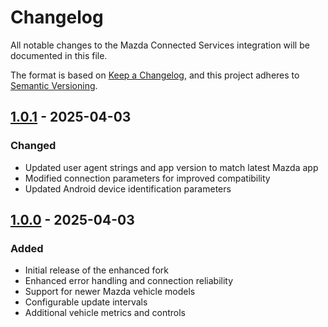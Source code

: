 # Changelog

All notable changes to the Mazda Connected Services integration will be documented in this file.

The format is based on [Keep a Changelog](https://keepachangelog.com/en/1.0.0/),
and this project adheres to [Semantic Versioning](https://semver.org/spec/v2.0.0.html).

## [1.0.1] - 2025-04-03

### Changed
- Updated user agent strings and app version to match latest Mazda app
- Modified connection parameters for improved compatibility
- Updated Android device identification parameters

## [1.0.0] - 2025-04-03

### Added
- Initial release of the enhanced fork
- Enhanced error handling and connection reliability
- Support for newer Mazda vehicle models
- Configurable update intervals
- Additional vehicle metrics and controls

[1.0.1]: https://github.com/snake2715/home-assistant-mazda/releases/tag/v1.0.1
[1.0.0]: https://github.com/snake2715/home-assistant-mazda/releases/tag/v1.0.0
